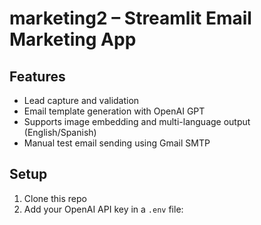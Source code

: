 # marketing2 – Streamlit Email Marketing App

## Features
- Lead capture and validation
- Email template generation with OpenAI GPT
- Supports image embedding and multi-language output (English/Spanish)
- Manual test email sending using Gmail SMTP

## Setup

1. Clone this repo
2. Add your OpenAI API key in a `.env` file:
